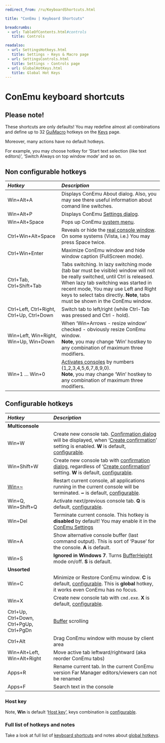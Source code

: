 ```yaml
---
redirect_from: /ru/KeyboardShortcuts.html

title: "ConEmu | Keyboard Shortcuts"

breadcrumbs:
 - url: TableOfContents.html#controls
   title: Controls

readalso:
 - url: SettingsHotkeys.html
   title: Settings › Keys & Macro page
 - url: SettingsControls.html
   title: Settings › Controls page
 - url: GlobalHotKeys.html
   title: Global Hot Keys
---
```


<!-- Content starts -->

# ConEmu keyboard shortcuts

<h2 id="Please_note"> Please note! </h2>

These shortcuts are only defaults!
You may redefine almost all combinations
and define up to 32 [GuiMacro](GuiMacro.html) hotkeys
on the [Keys](/SettingsHotkeys.html#Hotkeys_list) page.

Moreover, many actions have no default hotkeys.

For example, you may choose hotkey
for ‘Start text selection (like text editors)’,
‘Switch Always on top window mode’ and so on.


<h2 id="Non_configurable_hotkeys"> Non configurable hotkeys </h2>

| *Hotkey* | *Description* |
|:---|:---|
| Win+Alt+A | Displays ConEmu About dialog. Also, you may see there useful information about comand line switches. |
| Win+Alt+P | Displays ConEmu [Settings dialog](Settings.html). |
| Win+Alt+Space | Pops up ConEmu [system menu](SystemMenu.html). |
| Ctrl+Win+Alt+Space | Reveals or hide the [real console window](ConEmuTerms.html#RealConsole). On some systems (Vista, i.e.) You may press Space twice. |
| Ctrl+Win+Enter | Maximize ConEmu window and hide window caption (FullScreen mode). |
| Ctrl+Tab,<br/>Ctrl+Shift+Tab | Tabs switching. In lazy switching mode (tab bar must be visible) window will not be really switched, until Ctrl is released. When lazy tab switching was started in recent mode, You may use Left and Right keys to select tabs directly. **Note**, tabs must be shown in the ConEmu window. |
| Ctrl+Left, Ctrl+Right,<br/>Ctrl+Up, Ctrl+Down | Switch tab to left/right (while Ctrl-Tab was pressed and Ctrl - hold). |
| Win+Left, Win+Right,<br/>Win+Up, Win+Down | When ‘Win+Arrows - resize window’ checked - obviously resize ConEmu window.<br/>**Note**, you may change ‘Win’ hostkey to any combination of maximum three modifiers. |
| Win+1 … Win+0 | [Activates consoles](Tabs.html#Switching_between_consoles) by numbers (1,2,3,4,5,6,7,8,9,0).<br/>**Note**, you may change ‘Win’ hostkey to any combination of maximum three modifiers. |


<h2 id="Configurable_hotkeys"> Configurable hotkeys </h2>

| *Hotkey* | *Description* |
|:---|:---|
| **Multiconsole** | |
| Win+W | Create new console tab. [Confirmation dialog](Screenshots.html#Confirmation_of_new_console_creation_(Win-W)) will be displayed, when ‘[Create confirmation](Settings.html#Tabs)’ setting is enabled. **W** is default, [configurable](Settings.html#Tabs). |
| Win+Shift+W | Create new console tab with [confirmation dialog](Screenshots.html#Confirmation_of_new_console_creation_(Win-W)), regardless of ‘[Create confirmation](Settings.html#Tabs)’ setting. **W** is default, [configurable](Settings.html#Tabs). |
| [Win+~](Screenshots.html#Confirmation_of_restarting_console_(Win-%7E)) | Restart current console, all applications running in the current console will be terminated. **~** is default, [configurable](Settings.html#Tabs). |
| Win+Q, Win+Shift+Q | Activate next/previous console tab. **Q** is default, [configurable](Settings.html#Tabs). |
| Win+Del | Terminate current console. This hotkey is **disabled** by default! You may enable it in the [ConEmu Settings](Settings.html#Manual_change_of_settings) |
| Win+A | Show alternative console buffer (last command output). This is sort of ‘Pause’ for the console. **A** is default. |
| Win+S | **Ignored in Windows 7**. Turns [BufferHeight](ConEmuTerms.html#BufferHeight) mode on/off. **S** is default. |
| **Unsorted** | |
| Win+C | Minimize or Restore ConEmu window. **C** is default, [configurable](Settings.html#Manual_change_of_settings). This is **global** hotkey, it works even ConEmu has no focus. |
| Win+X | Create new console tab with <code>cmd.exe</code>. **X** is default, [configurable](Settings.html#Manual_change_of_settings). |
| Ctrl+Up, Ctrl+Down,<br/>Ctrl+PgUp, Ctrl+PgDn | [Buffer](ConEmuTerms.html#BufferHeight) scrolling |
| Ctrl+Alt | Drag ConEmu window with mouse by client area |
| Win+Alt+Left, Win+Alt+Right | Move active tab leftward/rightward (aka reorder ConEmu tabs) |
| Apps+R | Rename current tab. In the current ConEmu version Far Manager editors/viewers can not be renamed |
| Apps+F | Search text in the console |


<h3 id="Host_key"> Host key </h3>

Note, **Win** is default ‘[Host key](ConEmuTerms.html#Host_key)’,
keys combination is [configurable](Settings.html#Tabs).


<h3> Full list of hotkeys and notes </h3>

Take a look at full list of
[keyboard shortcuts](/SettingsHotkeys.html#Hotkeys_list)
and notes about [global hotkeys](GlobalHotKeys.html).
